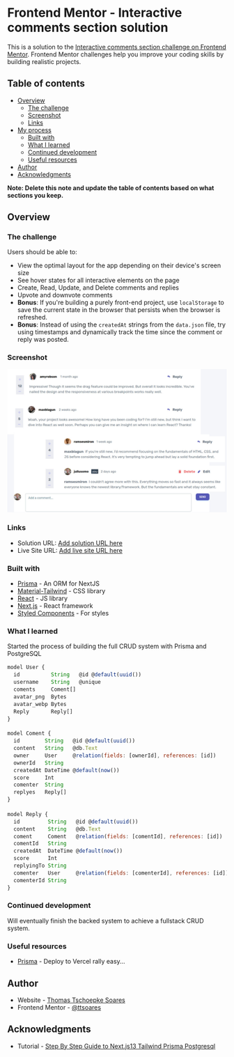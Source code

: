 # Frontend Mentor - Interactive comments section solution

This is a solution to the [Interactive comments section challenge on Frontend Mentor](https://www.frontendmentor.io/challenges/interactive-comments-section-iG1RugEG9). Frontend Mentor challenges help you improve your coding skills by building realistic projects.

## Table of contents

- [Overview](#overview)
  - [The challenge](#the-challenge)
  - [Screenshot](#screenshot)
  - [Links](#links)
- [My process](#my-process)
  - [Built with](#built-with)
  - [What I learned](#what-i-learned)
  - [Continued development](#continued-development)
  - [Useful resources](#useful-resources)
- [Author](#author)
- [Acknowledgments](#acknowledgments)

**Note: Delete this note and update the table of contents based on what sections you keep.**

## Overview

### The challenge

Users should be able to:

- View the optimal layout for the app depending on their device's screen size
- See hover states for all interactive elements on the page
- Create, Read, Update, and Delete comments and replies
- Upvote and downvote comments
- **Bonus**: If you're building a purely front-end project, use `localStorage` to save the current state in the browser that persists when the browser is refreshed.
- **Bonus**: Instead of using the `createdAt` strings from the `data.json` file, try using timestamps and dynamically track the time since the comment or reply was posted.

### Screenshot

![](./screenshot.jpg)

### Links

- Solution URL: [Add solution URL here](https://github.com/ttsoares/Dialogs)
- Live Site URL: [Add live site URL here](https://interactive-comments-drab.vercel.app/)

### Built with

- [Prisma](https://www.prisma.io/) - An ORM for NextJS
- [Material-Tailwind](https://www.material-tailwind.com/) - CSS library
- [React](https://reactjs.org/) - JS library
- [Next.js](https://nextjs.org/) - React framework
- [Styled Components](https://styled-components.com/) - For styles

### What I learned

Started the process of building the full CRUD system with Prisma and PostgreSQL

```js
model User {
  id          String   @id @default(uuid())
  username    String   @unique
  coments     Coment[]
  avatar_png  Bytes
  avatar_webp Bytes
  Reply       Reply[]
}

model Coment {
  id        String   @id @default(uuid())
  content   String   @db.Text
  owner     User     @relation(fields: [ownerId], references: [id])
  ownerId   String
  createdAt DateTime @default(now())
  score     Int
  comenter  String
  replyes   Reply[]
}

model Reply {
  id         String   @id @default(uuid())
  content    String   @db.Text
  coment     Coment   @relation(fields: [comentId], references: [id])
  comentId   String
  createdAt  DateTime @default(now())
  score      Int
  replyingTo String
  comenter   User     @relation(fields: [comenterId], references: [id])
  comenterId String
}
```

### Continued development

Will eventually finish the backed system to achieve a fullstack CRUD system.

### Useful resources

- [Prisma](https://www.prisma.io/docs/guides/deployment/deployment-guides/deploying-to-vercel) - Deploy to Vercel rally easy...

## Author

- Website - [Thomas Tschoepke Soares](https://www.linkedin.com/in/thomas-soares-6791781b/)
- Frontend Mentor - [@ttsoares](https://www.frontendmentor.io/profile/ttsoares)

## Acknowledgments

- Tutorial - [Step By Step Guide to Next.js13 Tailwind Prisma Postgresql](https://www.youtube.com/watch?v=gxkwMm_j850&pp)
